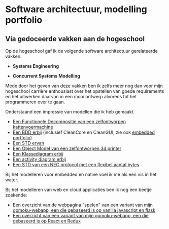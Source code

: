 # Software architectuur, modelling portfolio

## Via gedoceerde vakken aan de hogeschool

Op de hogeschool gaf ik de volgende software architectuur gerelateerde vakken:

- **Systems Engineering**

- **Concurrent Systems Modelling**

Mede door het geven van deze vakken ben ik zelfs meer nog dan voor mijn hogeschool carrière enthousiast over het opstellen van goede requirements en het uitwerken daarvan in een mooi ontwerp alvorens tot het programmeren over te gaan.

Onderstaand een impressie van modellen die ik heb gemaakt.

- [Een Functionele Decompositie van een zelfontworpen kattenvoermachine](./img/Logical_View_Kattenvoermachine.svg)
- [Een BDD erbij](./img/kattenvoermachine.svg) (inclusief CleanCore en CleanGUI, zie ook [embedded portfolio](../c++/embedded/embedded.md))
- [Een STD ervan](./img/Kattenvoermachine-STD-Pet-In-Tunnel-Detector.svg)
- [Een Object Model van een zelfontworpen 3d printer](./img/3dPrinter_Totaal_OM.svg)
- [Een Klassediagram erbij](./img/3dPrinter_Totaal_CD.svg)
- [Een activity diagram erbij](./img/3dPrinter_Totaal-ACT-Printen.svg)
- [Een STD van een NEC protocol met een flexibel aantal bytes](./img/NEC_protocol_met_geflexibiliseerd_aantal_bytes.svg)

Bij het modelleren voor embedded en native voel ik me als een vis in het water.

Bij het modelleren van web en cloud applicaties ben ik nog een beetje zoekende:

- [Een overzicht van de webpagina "spelen" van een variant van mijn gomoku-webapp, een die gebaseerd is op vanilla javascript en flask](./img/gomoku_webapp_design-PD-Spelen.svg)
- [Een overzicht van een variant van mijn gomoku-webapp, een die gebaseerd is op React en Redux](./img/gomoku_webapp_design-ReduxToolkit-Overview.svg)


